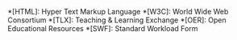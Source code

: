 *[HTML]: Hyper Text Markup Language
*[W3C]: World Wide Web Consortium
*[TLX]: Teaching & Learning Exchange
*[OER]: Open Educational Resources
*[SWF]: Standard Workload Form